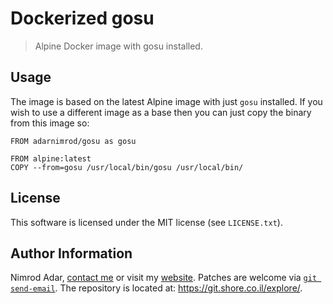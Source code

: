 # Dockerized gosu

> Alpine Docker image with gosu installed.

## Usage

The image is based on the latest Alpine image with just `gosu` installed. If you
wish to use a different image as a base then you can just copy the binary from
this image so:

```
FROM adarnimrod/gosu as gosu

FROM alpine:latest
COPY --from=gosu /usr/local/bin/gosu /usr/local/bin/
```

## License

This software is licensed under the MIT license (see `LICENSE.txt`).

## Author Information

Nimrod Adar, [contact me](mailto:nimrod@shore.co.il) or visit my [website](
https://www.shore.co.il/). Patches are welcome via [`git send-email`](
http://git-scm.com/book/en/v2/Git-Commands-Email). The repository is located
at: <https://git.shore.co.il/explore/>.
